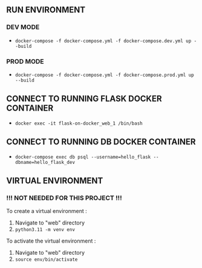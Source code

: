## **RUN ENVIRONMENT**
### **DEV MODE**

 - `docker-compose -f docker-compose.yml -f docker-compose.dev.yml up --build`
### **PROD MODE**

 - `docker-compose -f docker-compose.yml -f docker-compose.prod.yml up --build`

## **CONNECT TO RUNNING FLASK DOCKER CONTAINER**
 - `docker exec -it flask-on-docker_web_1 /bin/bash`

## **CONNECT TO RUNNING DB DOCKER CONTAINER**
 - `docker-compose exec db psql --username=hello_flask --dbname=hello_flask_dev`



## **VIRTUAL ENVIRONMENT**
### **!!! NOT NEEDED FOR THIS PROJECT !!!**

To create a virtual environment :

1. Navigate to "web" directory
2. `python3.11 -m venv env`

To activate the virtual environment :

1. Navigate to "web" directory
2. `source env/bin/activate`
